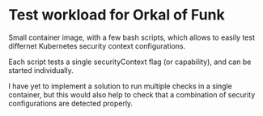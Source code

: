 # Test workload for Orkal of Funk

Small container image, with a few bash scripts, which allows to easily test differnet Kubernetes security context configurations.

Each script tests a single securityContext flag (or capability), and can be started individually.

I have yet to implement a solution to run multiple checks in a single container, but this would also help to check that a combination of 
security configurations are detected properly.